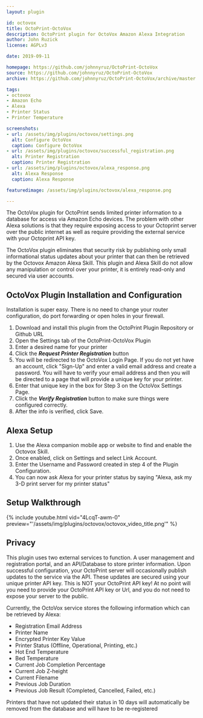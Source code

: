 ```yaml
---
layout: plugin

id: octovox
title: OctoPrint-OctoVox
description: OctoPrint plugin for OctoVox Amazon Alexa Integration
author: John Ruzick
license: AGPLv3

date: 2019-09-11

homepage: https://github.com/johnnyruz/OctoPrint-OctoVox
source: https://github.com/johnnyruz/OctoPrint-OctoVox
archive: https://github.com/johnnyruz/OctoPrint-OctoVox/archive/master.zip

tags:
- octovox
- Amazon Echo
- Alexa
- Printer Status
- Printer Temperature

screenshots:
- url: /assets/img/plugins/octovox/settings.png
  alt: Configure OctoVox
  caption: Configure OctoVox
- url: /assets/img/plugins/octovox/successful_registration.png
  alt: Printer Registration
  caption: Printer Registration
- url: /assets/img/plugins/octovox/alexa_response.png
  alt: Alexa Response
  caption: Alexa Response

featuredimage: /assets/img/plugins/octovox/alexa_response.png

---
```


The OctoVox plugin for OctoPrint sends limited printer information to a database for access via Amazon Echo devices.
The problem with other Alexa solutions is that they require exposing access to your Octoprint server over the public internet
as well as require providing the external service with your Octoprint API key.

The OctoVox plugin eliminates that security risk by publishing only small informational status updates about your printer
that can then be retrieved by the Octovox Amazon Alexa Skill. This plugin and Alexa Skill do not allow any manipulation or
control over your printer, it is entirely read-only and secured via user accounts.

## OctoVox Plugin Installation and Configuration

Installation is super easy. There is no need to change your router configuration, do
port forwarding or open holes in your firewall.

1. Download and install this plugin from the OctoPrint Plugin Repository or Github URL
2. Open the Settings tab of the OctoPrint-OctoVox Plugin
3. Enter a desired name for your printer
4. Click the ***Request Printer Registration*** button
5. You will be redirected to the OctoVox Login Page. If you do not yet have an account, click "Sign-Up" and enter a valid
email address and create a password. You will have to verify your email address and then you will be directed to a page
that will provide a unique key for your printer.
6. Enter that unique key in the box for Step 3 on the OctoVox Settings Page.
7. Click the ***Verify Registration*** button to make sure things were configured correctly.
8. After the info is verified, click Save.

## Alexa Setup

1. Use the Alexa companion mobile app or website to find and enable the Octovox Skill.
2. Once enabled, click on Settings and select Link Account.
3. Enter the Username and Password created in step 4 of the Plugin Configuration.
4. You can now ask Alexa for your printer status by saying "Alexa, ask my 3-D print server for my printer status"

## Setup Walkthrough

{% include youtube.html vid="4LcqT-awm-0" preview="'/assets/img/plugins/octovox/octovox_video_title.png'" %}

## Privacy

This plugin uses two external services to function. A user management and registration portal, and an API/Database to store printer information.
Upon successful configuration, your OctoPrint server will occasionally publish updates to the service via the API. These updates are secured
using your unique printer API key. This is NOT your OctoPrint API key! At no point will you need to provide your OctoPrint API key or Url, and
you do not need to expose your server to the public.

Currently, the OctoVox service stores the following information which can be retrieved by Alexa:
- Registration Email Address
- Printer Name
- Encrypted Printer Key Value
- Printer Status (Offline, Operational, Printing, etc.)
- Hot End Temperature
- Bed Temperature
- Current Job Completion Percentage
- Current Job Z-height
- Current Filename
- Previous Job Duration
- Previous Job Result (Completed, Cancelled, Failed, etc.)

Printers that have not updated their status in 10 days will automatically be removed from the database and will have to be re-registered
